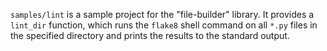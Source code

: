 `samples/lint` is a sample project for the "file-builder" library. It provides a
`lint_dir` function, which runs the `flake8` shell command on all `*.py` files
in the specified directory and prints the results to the standard output.

